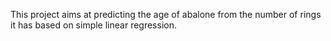This project aims at predicting the age of abalone from the number of rings it has based on simple linear regression.
